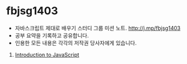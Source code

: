 fbjsg1403
=======
- 자바스크립트 제대로 배우기 스터디 그룹 미션 노트. http://j.mp/fbjsg1403<br>
- 공부 요약을 기록하고 공유합니다.<br>
- 인용한 모든 내용은 각각의 저작권 당사자에게 있습니다.<br>

1. [Introduction to JavaScript](https://github.com/dkmin/fbjsg1403/wiki/1.-Introduction-to-JavaScript)
